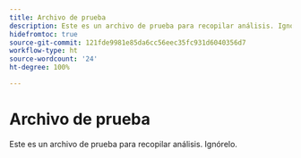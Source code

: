 ```yaml
---
title: Archivo de prueba
description: Este es un archivo de prueba para recopilar análisis. Ignórelo.
hidefromtoc: true
source-git-commit: 121fde9981e85da6cc56eec35fc931d6040356d7
workflow-type: ht
source-wordcount: '24'
ht-degree: 100%

---
```



# Archivo de prueba

Este es un archivo de prueba para recopilar análisis. Ignórelo.